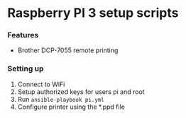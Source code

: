 # Raspberry PI 3 setup scripts


### Features
- Brother DCP-7055 remote printing

### Setting up
1. Connect to WiFi
2. Setup authorized keys for users pi and root
3. Run `ansible-playbook pi.yml`
4. Configure printer using the *.ppd file
